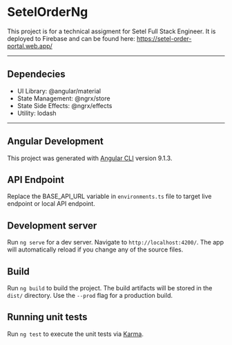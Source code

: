 # SetelOrderNg

This project is for a technical assigment for Setel Full Stack Engineer. It is deployed to Firebase and can be found here: https://setel-order-portal.web.app/

----

## Dependecies

- UI Library: @angular/material
- State Management: @ngrx/store
- State Side Effects: @ngrx/effects
- Utility: lodash

----
## Angular Development

This project was generated with [Angular CLI](https://github.com/angular/angular-cli) version 9.1.3.

## API Endpoint

Replace the BASE_API_URL variable in `environments.ts` file to target live endpoint or local API endpoint.

## Development server

Run `ng serve` for a dev server. Navigate to `http://localhost:4200/`. The app will automatically reload if you change any of the source files.

## Build

Run `ng build` to build the project. The build artifacts will be stored in the `dist/` directory. Use the `--prod` flag for a production build.

## Running unit tests

Run `ng test` to execute the unit tests via [Karma](https://karma-runner.github.io).